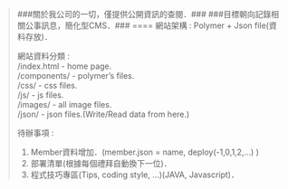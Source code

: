 >###關於我公司的一切，僅提供公開資訊的查閱．###
>###目標朝向記錄相關公事訊息，簡化型CMS．###
====
>網站架構 : 
>Polymer + Json file(資料存放)．
>
>網站資料分類 :  
>/index.html - home page.  
>/components/ - polymer’s files.  
>/css/ - css files.  
>/js/ - js files.  
>/images/ - all image files.  
>/json/ - json files.(Write/Read data from here.)
>
>待辦事項 :  
>1. Member資料增加．(member.json = name, deploy(-1,0,1,2,…) )
>2. 部署清單(根據每個禮拜自動換下一位)．  
>3. 程式技巧專區(Tips, coding style, …)(JAVA, Javascript)．  

